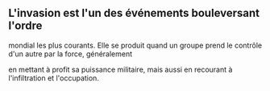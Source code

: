 ## L'invasion est l'un des événements bouleversant l'ordre

mondial les plus courants. Elle se produit quand un groupe
prend le contrôle d'un autre par la force, généralement

en mettant à profit sa puissance militaire, mais aussi en
recourant à l'infiltration et l'occupation.
